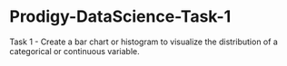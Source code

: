# Prodigy-DataScience-Task-1
Task 1 - Create a bar chart or histogram to visualize the distribution of a categorical or continuous variable. 


